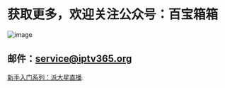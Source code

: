 # 获取更多，欢迎关注公众号：百宝箱箱
![image](./assets/GongZhongHao.png)

## 邮件：service@iptv365.org

[新手入门系列：派大星直播](./docs/001_paidaxing.md).
